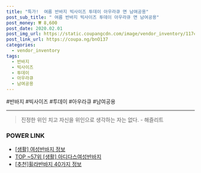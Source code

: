 ```yaml
--- 
title: "특가!  여름 반바지 빅사이즈 투데이 아우라큐 면 남여공용" 
post_sub_title: " 여름 반바지 빅사이즈 투데이 아우라큐 면 남여공용" 
post_money: ₩ 8,600 
post_date: 2020.02.01 
post_img_url: https://static.coupangcdn.com/image/vendor_inventory/117c/4954df51fe7ce8e5a5c71edf6ba62dad084f1a1e4b10e0b4d8dde8d53af9.jpg 
post_link_url: https://coupa.ng/bnO137 
categories: 
  - vendor_inventory 
tags: 
  - 반바지 
  - 빅사이즈 
  - 투데이 
  - 아우라큐 
  - 남여공용 
--- 
```

  #반바지 #빅사이즈 #투데이 #아우라큐 #남여공용 
<hr> 

> 진정한 위인 치고 자신을 위인으로 생각하는 자는 없다. - 해즐리트 


### POWER LINK

* <a href="https://blog.naver.com/sakai111/221762523506" target="_blank"> [생활] 여성반바지 정보 </a>
* <a href="https://blog.naver.com/an0733/221788328316" target="_blank"> TOP ~57위 [생활] 아디다스여성반바지</a>
* <a href="https://blog.naver.com/fasyy4321/221789943264" target="_blank">[추천]휠라반바지 40가지 정보</a>
